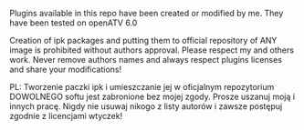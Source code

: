 Plugins available in this repo have been created or modified by me.
They have been tested on openATV 6.0

Creation of ipk packages and putting them to official repository of ANY image is prohibited without authors approval.
Please respect my and others work. Never remove authors names and always respect plugins licenses and share your modifications!

PL:
Tworzenie paczki ipk i umieszczanie jej w oficjalnym repozytorium DOWOLNEGO softu jest zabronione bez mojej zgody.
Prosze uszanuj moją i innych pracę. Nigdy nie usuwaj nikogo z listy autorów i zawsze postępuj zgodnie z licencjami wtyczek!
